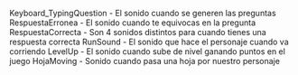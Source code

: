 Keyboard_TypingQuestion - El sonido cuando se generen las preguntas 
RespuestaErronea - El sonido cuando te equivocas en la pregunta
RespuestaCorrecta - Son 4 sonidos distintos para cuando tienes una respuesta correcta
RunSound - El sonido que hace el personaje cuando va corriendo 
LevelUp - El sonido cuando sube de nivel ganando puntos en el juego 
HojaMoving - Sonido cuando pasa una hoja por nuestro personaje
